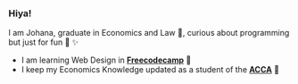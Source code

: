 ### Hiya! 
I am Johana, graduate in Economics and Law 🥸, curious about programming but just for fun 🍭 ✨
* I am learning Web Design in **[Freecodecamp](https://www.freecodecamp.org/)** 🌱 
* I keep my Economics Knowledge updated as a student of the **[ACCA](https://www.accaglobal.com/gb/en.html)** 📑

<!--
**JohanaST/JohanaST** is a ✨ _special_ ✨ repository because its `README.md` (this file) appears on your GitHub profile.

Here are some ideas to get you started:

- 🔭 I’m currently working on..
- 🌱 I’m currently learning..
- 👯 I’m looking to collaborate on ...
- 🤔 I’m looking for help with ...
- 💬 Ask me about ...
- 📫 How to reach me: ...
- 😄 Pronouns: ...
- ⚡ Fun fact: ...
-->
